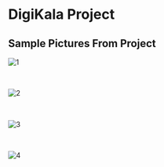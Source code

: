 # DigiKala Project
## Sample Pictures From Project
![1](https://user-images.githubusercontent.com/81500583/120932590-b0389d00-c70b-11eb-8387-faf078cdd887.jpg)
<br/>
<br/>
## 

![2](https://user-images.githubusercontent.com/81500583/120932593-b29af700-c70b-11eb-8428-d453887e06fa.jpg)
<br/>
<br/>
##

![3](https://user-images.githubusercontent.com/81500583/120932595-b3cc2400-c70b-11eb-8171-6aae3bbe13ef.jpg)
<br/>
<br/>
##

![4](https://user-images.githubusercontent.com/81500583/120932596-b595e780-c70b-11eb-9426-40e0656ba458.jpg)
